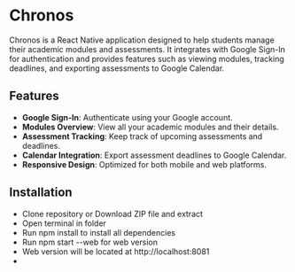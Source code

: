 # Chronos

Chronos is a React Native application designed to help students manage their academic modules and assessments. It integrates with Google Sign-In for authentication and provides features such as viewing modules, tracking deadlines, and exporting assessments to Google Calendar.

## Features

- **Google Sign-In**: Authenticate using your Google account.
- **Modules Overview**: View all your academic modules and their details.
- **Assessment Tracking**: Keep track of upcoming assessments and deadlines.
- **Calendar Integration**: Export assessment deadlines to Google Calendar.
- **Responsive Design**: Optimized for both mobile and web platforms.

## Installation

- Clone repository or Download ZIP file and extract
- Open terminal in folder
- Run npm install to install all dependencies
- Run npm start --web for web version
- Web version will be located at http://localhost:8081
-
